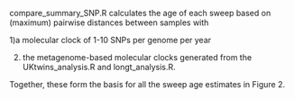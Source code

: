 compare_summary_SNP.R calculates the age of each sweep based on (maximum) pairwise distances between samples with 

1)a molecular clock of 1-10 SNPs per genome per year 

2) the metagenome-based molecular clocks generated from the UKtwins_analysis.R and longt_analysis.R.

Together, these form the basis for all the sweep age estimates in Figure 2.
